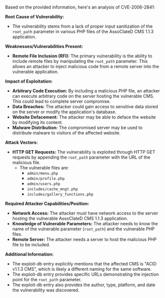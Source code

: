 Based on the provided information, here's an analysis of CVE-2006-2841:

**Root Cause of Vulnerability:**

*   The vulnerability stems from a lack of proper input sanitization of the `root_path` parameter in various PHP files of the AssoCIateD CMS 1.1.3 application.

**Weaknesses/Vulnerabilities Present:**

*   **Remote File Inclusion (RFI):** The primary vulnerability is the ability to include remote files by manipulating the `root_path` parameter. This allows an attacker to inject malicious code from a remote server into the vulnerable application.

**Impact of Exploitation:**

*   **Arbitrary Code Execution:** By including a malicious PHP file, an attacker can execute arbitrary code on the server hosting the vulnerable CMS. This could lead to complete server compromise.
*   **Data Breaches:** The attacker could gain access to sensitive data stored on the server or modify the application's database.
*   **Website Defacement:** The attacker may be able to deface the website by modifying its content.
*   **Malware Distribution:** The compromised server may be used to distribute malware to visitors of the affected website.

**Attack Vectors:**

*   **HTTP GET Requests:** The vulnerability is exploited through HTTP GET requests by appending the `root_path` parameter with the URL of the malicious file.
    *   The vulnerable files are:
        *   `admin/menu.php`
        *   `admin/profile.php`
        *   `admin/users.php`
        *   `includes/cache_mngt.php`
        *   `includes/gallery_functions.php`

**Required Attacker Capabilities/Position:**

*   **Network Access:** The attacker must have network access to the server hosting the vulnerable AssoCIateD CMS 1.1.3 application.
*   **Knowledge of Vulnerable Parameters:** The attacker needs to know the name of the vulnerable parameter (`root_path`) and the vulnerable PHP files.
*   **Remote Server:** The attacker needs a server to host the malicious PHP file to be included.

**Additional Information:**

*   The exploit-db entry explicitly mentions that the affected CMS is "ACID v1.1.3 CMS", which is likely a different naming for the same software.
*   The exploit-db entry provides specific URLs demonstrating the injection point for the `root_path` parameter.
*   The exploit-db entry also provides the author, type, platform, and date the vulnerability was discovered.